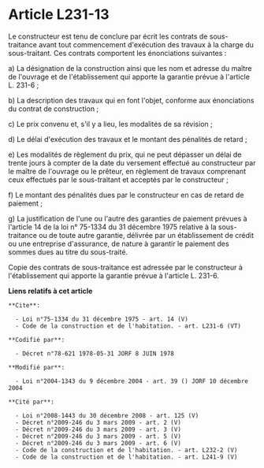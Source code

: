 # Article L231-13

Le constructeur est tenu de conclure par écrit les contrats de sous-traitance avant tout commencement d'exécution des travaux
à la charge du sous-traitant. Ces contrats comportent les énonciations suivantes : 

a) La désignation de la construction ainsi que les nom et adresse du maître de l'ouvrage et de l'établissement qui apporte la
garantie prévue à l'article L. 231-6 ; 

b) La description des travaux qui en font l'objet, conforme aux énonciations du contrat de construction ; 

c) Le prix convenu et, s'il y a lieu, les modalités de sa révision ; 

d) Le délai d'exécution des travaux et le montant des pénalités de retard ; 

e) Les modalités de règlement du prix, qui ne peut dépasser un délai de trente jours à compter de la date du versement
effectué au constructeur par le maître de l'ouvrage ou le prêteur, en règlement de travaux comprenant ceux effectués par le
sous-traitant et acceptés par le constructeur ; 

f) Le montant des pénalités dues par le constructeur en cas de retard de paiement ; 

g) La justification de l'une ou l'autre des garanties de paiement prévues à l'article 14 de la loi n° 75-1334 du 31 décembre
1975 relative à la sous-traitance ou de toute autre garantie, délivrée par un établissement de crédit ou une entreprise
d'assurance, de nature à garantir le paiement des sommes dues au titre du sous-traité. 

Copie des contrats de sous-traitance est adressée par le constructeur à l'établissement qui apporte la garantie prévue à
l'article L. 231-6.

**Liens relatifs à cet article**

	**Cite**:

	  - Loi n°75-1334 du 31 décembre 1975 - art. 14 (V)
	  - Code de la construction et de l'habitation. - art. L231-6 (VT)

	**Codifié par**:

	  - Décret n°78-621 1978-05-31 JORF 8 JUIN 1978

	**Modifié par**:

	  - Loi n°2004-1343 du 9 décembre 2004 - art. 39 () JORF 10 décembre 2004

	**Cité par**:

	  - Loi n°2008-1443 du 30 décembre 2008 - art. 125 (V)
	  - Décret n°2009-246 du 3 mars 2009 - art. 2 (V)
	  - Décret n°2009-246 du 3 mars 2009 - art. 3 (V)
	  - Décret n°2009-246 du 3 mars 2009 - art. 5 (V)
	  - Décret n°2009-246 du 3 mars 2009 - art. 6 (V)
	  - Code de la construction et de l'habitation. - art. L232-2 (V)
	  - Code de la construction et de l'habitation. - art. L241-9 (V)
